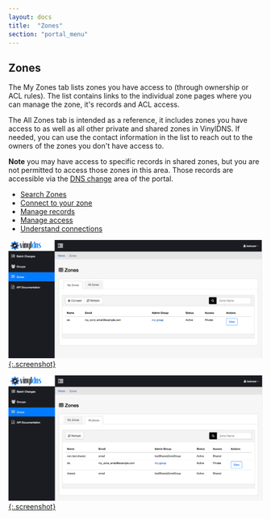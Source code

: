 ```yaml
---
layout: docs
title:  "Zones"
section: "portal_menu"
---
```


## Zones

The My Zones tab lists zones you have access to (through ownership or ACL rules).
The list contains links to the individual zone pages where you can manage the zone, it's records and ACL access.

The All Zones tab is intended as a reference, it includes zones you have access to as well as all other private and shared zones in VinylDNS.
If needed, you can use the contact information in the list to reach out to the owners of the zones you don't have access to.

**Note** you may have access to specific records in shared zones, but you are not permitted to access those zones in this area.
Those records are accessible via the [DNS change](dns-changes) area of the portal.

* [Search Zones](search-zones)
* [Connect to your zone](connect-to-zone)
* [Manage records](manage-records)
* [Manage access](manage-access)
* [Understand connections](connections)

[![Zones page - My Zones tab](../img/portal/zones-my-zones.png){:.screenshot}](../img/portal/zones-my-zones.png)

[![Zones page - All Zones tab](../img/portal/zones-all-zones.png){:.screenshot}](../img/portal/zones-all-zones.png)
